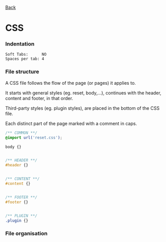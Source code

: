 [Back](https://github.com/digiti/styleguides)
# CSS

### Indentation

```
Soft Tabs:      NO
Spaces per tab: 4
````

### File structure

A CSS file follows the flow of the page (or pages) it applies to.

It starts with general styles (eg. reset, body,...), continues with the header, content and footer, in that order.

Third-party styles (eg. plugin styles), are placed in the bottom of the CSS file.

Each distinct part of the page marked with a comment in caps.

```CSS
/** COMMON **/
@import url('reset.css');

body {}


/** HEADER **/
#header {}


/** CONTENT **/
#content {}


/** FOOTER **/
#footer {}


/** PLUGIN **/
.plugin {}
```


### File organisation

